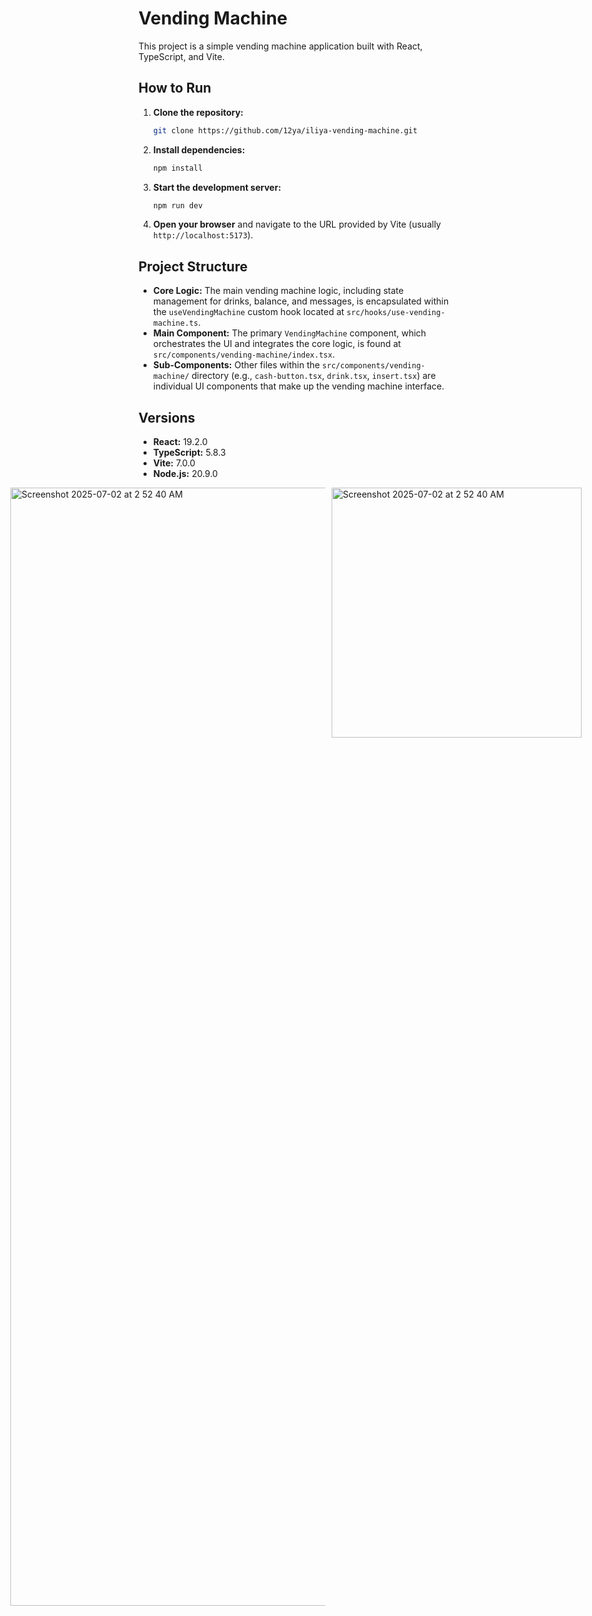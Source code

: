 # Vending Machine

This project is a simple vending machine application built with React, TypeScript, and Vite.

## How to Run

1. **Clone the repository:**

    ```bash
    git clone https://github.com/12ya/iliya-vending-machine.git
    ```

2. **Install dependencies:**

    ```bash
    npm install
    ```

3. **Start the development server:**

    ```bash
    npm run dev
    ```

4. **Open your browser** and navigate to the URL provided by Vite (usually `http://localhost:5173`).

## Project Structure

-   **Core Logic:** The main vending machine logic, including state management for drinks, balance, and messages, is encapsulated within the `useVendingMachine` custom hook located at `src/hooks/use-vending-machine.ts`.
-   **Main Component:** The primary `VendingMachine` component, which orchestrates the UI and integrates the core logic, is found at `src/components/vending-machine/index.tsx`.
-   **Sub-Components:** Other files within the `src/components/vending-machine/` directory (e.g., `cash-button.tsx`, `drink.tsx`, `insert.tsx`) are individual UI components that make up the vending machine interface.

## Versions

-   **React:** 19.2.0
-   **TypeScript:** 5.8.3
-   **Vite:** 7.0.0
-   **Node.js:** 20.9.0


<div style="display: flex; gap: 10px; justify-content: center; align-items: flex-start;">
  <img width="1789" alt="Screenshot 2025-07-02 at 2 52 40 AM" src="https://github.com/user-attachments/assets/1ee0e44e-3c41-426c-b7a6-c5fb735c4770" style="max-width: 100%; height: auto;">
  <img width="400" height="800" alt="Screenshot 2025-07-02 at 2 52 40 AM" src="https://github.com/user-attachments/assets/fa3b8f41-73ab-4121-9561-bcefa301194e" style="max-width: 100%; height: auto;">
</div>


